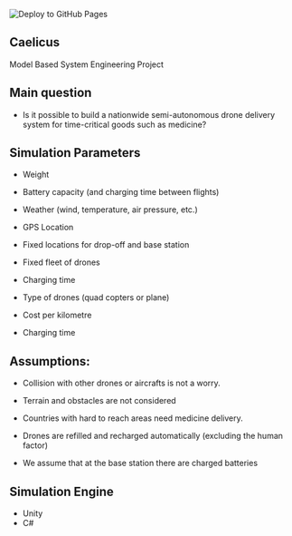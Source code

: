 ![Deploy to GitHub Pages](https://github.com/johannesmols/Caelicus/workflows/Deploy%20to%20GitHub%20Pages/badge.svg)

## Caelicus
Model Based System Engineering Project

## Main question 

- Is it possible to build a nationwide semi-autonomous drone delivery system for time-critical goods such as medicine? 

## Simulation Parameters 

- Weight 

- Battery capacity (and charging time between flights) 

- Weather (wind, temperature, air pressure, etc.) 

- GPS Location 

- Fixed locations for drop-off and base station 

- Fixed fleet of drones 

- Charging time 

- Type of drones (quad copters or plane) 

- Cost per kilometre 

- Charging time 

## Assumptions: 

- Collision with other drones or aircrafts is not a worry. 

- Terrain and obstacles are not considered 

- Countries with hard to reach areas need medicine delivery. 

- Drones are refilled and recharged automatically (excluding the human factor) 

- We assume that at the base station there are charged batteries 

## Simulation Engine
- Unity
- C#
